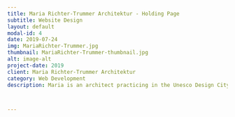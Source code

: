 ```yaml
---
title: Maria Richter-Trummer Architektur - Holding Page
subtitle: Website Design
layout: default
modal-id: 4
date: 2019-07-24
img: MariaRichter-Trummer.jpg
thumbnail: MariaRichter-Trummer-thumbnail.jpg
alt: image-alt
project-date: 2019
client: Maria Richter-Trummer Architektur
category: Web Development
description: Maria is an architect practicing in the Unesco Design City of Graz, Austria.  I created a simple holding page based on her business card and also set up a cloud based email service for her domain richter-trummer.com.



---
```

